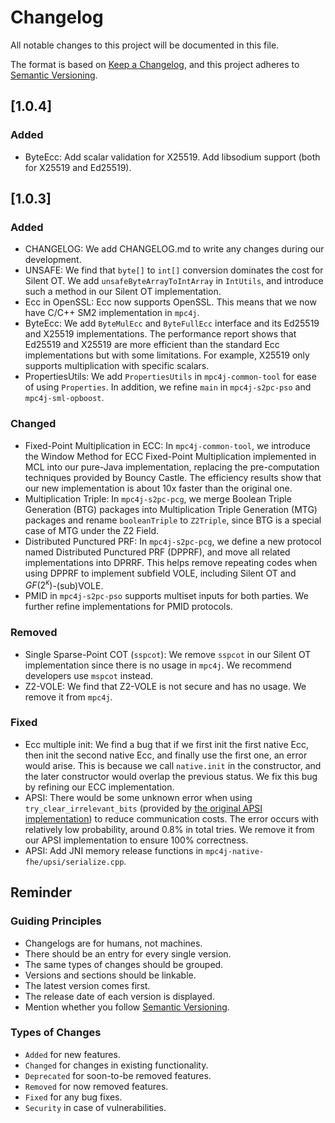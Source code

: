 # Changelog

All notable changes to this project will be documented in this file.

The format is based on [Keep a Changelog](https://keepachangelog.com/en/1.0.0/), and this project adheres to [Semantic Versioning](https://semver.org/spec/v2.0.0.html).

## \[1.0.4\]

### Added

- ByteEcc: Add scalar validation for X25519. Add libsodium support (both for X25519 and Ed25519).

## \[1.0.3\]

### Added

- CHANGELOG: We add CHANGELOG.md to write any changes during our development.
- UNSAFE: We find that `byte[]` to `int[]` conversion dominates the cost for Silent OT. We add `unsafeByteArrayToIntArray` in `IntUtils`, and introduce such a method in our Silent OT implementation.
- Ecc in OpenSSL: Ecc now supports OpenSSL. This means that we now have C/C++ SM2 implementation in `mpc4j`.
- ByteEcc: We add `ByteMulEcc` and `ByteFullEcc` interface and its Ed25519 and X25519 implementations. The performance report shows that Ed25519 and X25519 are more efficient than the standard Ecc implementations but with some limitations. For example, X25519 only supports multiplication with specific scalars.
- PropertiesUtils: We add `PropertiesUtils` in `mpc4j-common-tool` for ease of using `Properties`. In addition, we refine `main` in `mpc4j-s2pc-pso` and `mpc4j-sml-opboost`. 

### Changed

- Fixed-Point Multiplication in ECC: In `mpc4j-common-tool`, we introduce the Window Method for ECC Fixed-Point Multiplication implemented in MCL into our pure-Java implementation, replacing the pre-computation techniques provided by Bouncy Castle. The efficiency results show that our new implementation is about 10x faster than the original one.
- Multiplication Triple: In `mpc4j-s2pc-pcg`, we merge Boolean Triple Generation (BTG) packages into Multiplication Triple Generation (MTG) packages and rename `booleanTriple` to `Z2Triple`, since BTG is a special case of MTG under the Z2 Field.
- Distributed Punctured PRF: In `mpc4j-s2pc-pcg`, we define a new protocol named Distributed Punctured PRF (DPPRF), and move all related implementations into DPRRF. This helps remove repeating codes when using DPPRF to implement subfield VOLE, including Silent OT and $GF(2^{\kappa})$-(sub)VOLE.
- PMID in `mpc4j-s2pc-pso` supports multiset inputs for both parties. We further refine implementations for PMID protocols.

### Removed

- Single Sparse-Point COT (`sspcot`): We remove `sspcot` in our Silent OT implementation since there is no usage in `mpc4j`. We recommend developers use `mspcot` instead.
- Z2-VOLE: We find that Z2-VOLE is not secure and has no usage. We remove it from `mpc4j`.

### Fixed

- Ecc multiple init: We find a bug that if we first init the first native Ecc, then init the second native Ecc, and finally use the first one, an error would arise. This is because we call `native.init` in the constructor, and the later constructor would overlap the previous status. We fix this bug by refining our ECC implementation.
- APSI: There would be some unknown error when using `try_clear_irrelevant_bits` (provided by [the original APSI implementation](https://github.com/microsoft/APSI/blob/main/sender/apsi/bin_bundle.cpp)) to reduce communication costs. The error occurs with relatively low probability, around 0.8% in total tries. We remove it from our APSI implementation to ensure 100% correctness.
- APSI: Add JNI memory release functions in `mpc4j-native-fhe/upsi/serialize.cpp`.

## Reminder

### Guiding Principles

- Changelogs are for humans, not machines.
- There should be an entry for every single version.
- The same types of changes should be grouped.
- Versions and sections should be linkable.
- The latest version comes first.
- The release date of each version is displayed.
- Mention whether you follow [Semantic Versioning](https://semver.org/).

### Types of Changes

- `Added` for new features.
- `Changed` for changes in existing functionality.
- `Deprecated` for soon-to-be removed features.
- `Removed` for now removed features.
- `Fixed` for any bug fixes.
- `Security` in case of vulnerabilities.